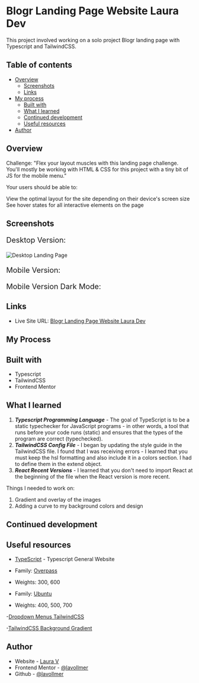 # Blogr Landing Page Website Laura Dev

This project involved working on a solo project Blogr landing page with Typescript and TailwindCSS. 

## Table of contents

- [Overview](#overview)
  - [Screenshots](#screenshots)
  - [Links](#links)
- [My process](#my-process)
  - [Built with](#built-with)
  - [What I learned](#what-i-learned)
  - [Continued development](#continued-development)
  - [Useful resources](#useful-resources)
- [Author](#author)

## Overview

Challenge: "Flex your layout muscles with this landing page challenge. You'll mostly be working with HTML & CSS for this project with a tiny bit of JS for the mobile menu."

Your users should be able to:

View the optimal layout for the site depending on their device's screen size
See hover states for all interactive elements on the page

## Screenshots

<p style="font-size:20px;">Desktop Version:</p>

![Desktop Landing Page](./src/assets/DesktopLanding.png)


<p style="font-size:20px;">Mobile Version:</p>


<p style="font-size:20px;">Mobile Version Dark Mode:</p>



## Links

- Live Site URL: [Blogr Landing Page Website Laura Dev]()

## My Process


## Built with

- Typescript
- TailwindCSS
- Frontend Mentor

## What I learned


1. **_Typescript Programming Language_** - The goal of TypeScript is to be a static typechecker for JavaScript programs - in other words, a tool that runs before your code runs (static) and ensures that the types of the program are correct (typechecked).
1. **_TailwindCSS Config File_** - I began by updating the style guide in the TailwindCSS file. I found that I was receiving errors - I learned that you must keep the hsl formatting and also include it in a colors section. I had to define them in the extend object.
1. **_React Recent Versions_** - I learned that you don't need to import React at the beginning of the file when the React version is more recent.


Things I needed to work on:
1. Gradient and overlay of the images
2. Adding a curve to my background colors and design


## Continued development


## Useful resources

- [TypeScript](https://www.typescriptlang.org/) - Typescript General Website

- Family: [Overpass](https://fonts.google.com/specimen/Overpass?preview.text_type=custom)
- Weights: 300, 600

- Family: [Ubuntu](https://fonts.google.com/specimen/Ubuntu?preview.text_type=custom)
- Weights: 400, 500, 700

-[Dropdown Menus TailwindCSS](https://tailwindui.com/components/application-ui/elements/dropdowns#component-f8a14da22f26a67757b19f2fe3ca00ed)

-[TailwindCSS Background Gradient](https://tailwindcss.com/docs/background-image)

## Author

- Website - [Laura V](www.lauradeveloper.com)
- Frontend Mentor - [@lavollmer](https://www.frontendmentor.io/profile/lavollmer)
- Github - [@lavollmer](https://github.com/lavollmer)